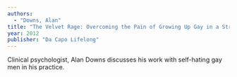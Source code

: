 ```yaml
---
authors:
  - "Downs, Alan"
title: "The Velvet Rage: Overcoming the Pain of Growing Up Gay in a Straight Man's World"
year: 2012
publisher: "Da Capo Lifelong"
---
```


Clinical psychologist, Alan Downs discusses his work with self-hating
gay men in his practice.
